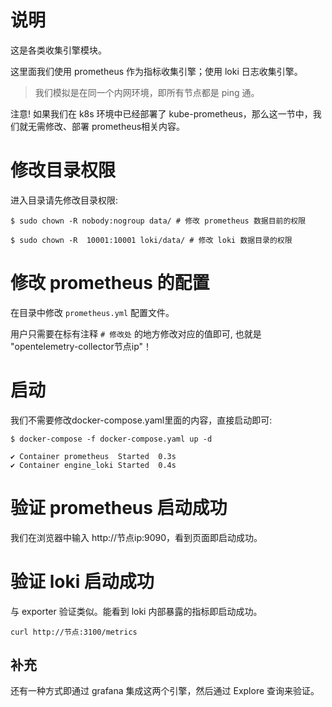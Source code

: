 # 说明
这是各类收集引擎模块。

这里面我们使用 prometheus 作为指标收集引擎；使用 loki 日志收集引擎。
>我们模拟是在同一个内网环境，即所有节点都是 ping 通。

注意! 如果我们在 k8s 环境中已经部署了 kube-prometheus，那么这一节中，我们就无需修改、部署 prometheus相关内容。

# 修改目录权限
进入目录请先修改目录权限:
```shell
$ sudo chown -R nobody:nogroup data/ # 修改 prometheus 数据目前的权限

$ sudo chown -R  10001:10001 loki/data/ # 修改 loki 数据目录的权限
```

# 修改 prometheus 的配置
在目录中修改 `prometheus.yml` 配置文件。

用户只需要在标有注释 `# 修改处` 的地方修改对应的值即可, 也就是 "opentelemetry-collector节点ip"！

# 启动
我们不需要修改docker-compose.yaml里面的内容，直接启动即可:
```shell
$ docker-compose -f docker-compose.yaml up -d

✔ Container prometheus  Started  0.3s
✔ Container engine_loki Started  0.4s
```

# 验证 prometheus 启动成功
我们在浏览器中输入 http://节点ip:9090，看到页面即启动成功。

# 验证 loki 启动成功
与 exporter 验证类似。能看到 loki 内部暴露的指标即启动成功。
```shell
curl http://节点:3100/metrics
```

## 补充
还有一种方式即通过 grafana 集成这两个引擎，然后通过 Explore 查询来验证。